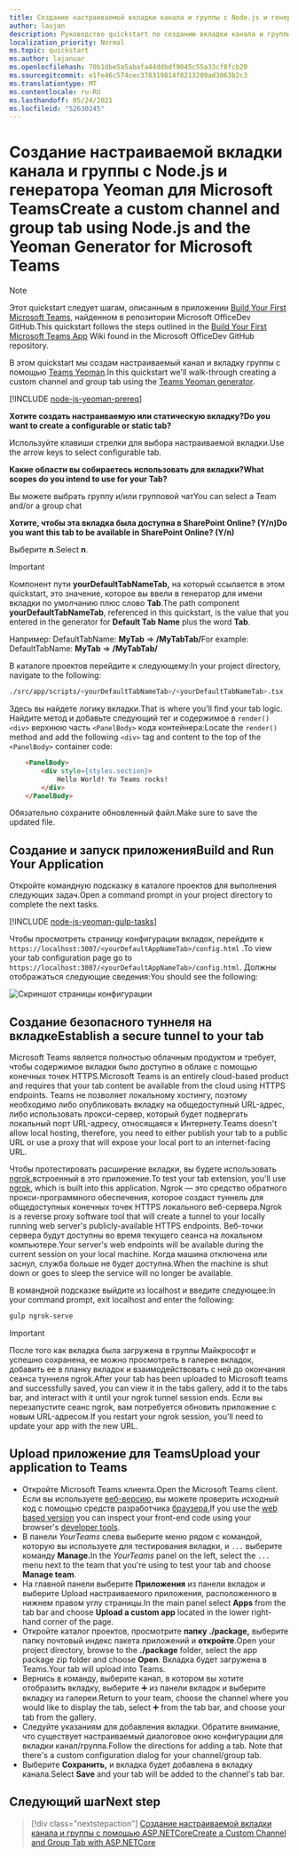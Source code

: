 ```yaml
---
title: Создание настраиваемой вкладки канала и группы с Node.js и генератором Yeoman для Microsoft Teams
author: laujan
description: Руководство quickstart по созданию вкладки канала и группы с генератором Yeoman для Microsoft Teams.
localization_priority: Normal
ms.topic: quickstart
ms.author: lajanuar
ms.openlocfilehash: 70b1dbe5a5abafa44ddbdf9045c55a33cf8fcb20
ms.sourcegitcommit: e1fe46c574cec378319814f8213209ad3063b2c3
ms.translationtype: MT
ms.contentlocale: ru-RU
ms.lasthandoff: 05/24/2021
ms.locfileid: "52630245"
---
```

# <a name="create-a-custom-channel-and-group-tab-using-nodejs-and-the-yeoman-generator-for-microsoft-teams"></a><span data-ttu-id="35307-103">Создание настраиваемой вкладки канала и группы с Node.js и генератора Yeoman для Microsoft Teams</span><span class="sxs-lookup"><span data-stu-id="35307-103">Create a custom channel and group tab using Node.js and the Yeoman Generator for Microsoft Teams</span></span>

>[!NOTE]
><span data-ttu-id="35307-104">Этот quickstart следует шагам, описанным в приложении [Build Your First Microsoft Teams,](https://github.com/OfficeDev/generator-teams/wiki/Build-Your-First-Microsoft-Teams-App) найденном в репозитории Microsoft OfficeDev GitHub.</span><span class="sxs-lookup"><span data-stu-id="35307-104">This quickstart follows the steps outlined in the [Build Your First Microsoft Teams App](https://github.com/OfficeDev/generator-teams/wiki/Build-Your-First-Microsoft-Teams-App) Wiki found in the Microsoft OfficeDev GitHub repository.</span></span>

<span data-ttu-id="35307-105">В этом quickstart мы создам настраиваемый канал и вкладку группы с помощью [Teams Yeoman](https://github.com/OfficeDev/generator-teams/).</span><span class="sxs-lookup"><span data-stu-id="35307-105">In this quickstart we'll walk-through creating a custom channel and group tab using the [Teams Yeoman generator](https://github.com/OfficeDev/generator-teams/).</span></span>

[!INCLUDE [node-js-yeoman-prereq](~/includes/tabs/node-js-yeoman-prereq.md)]

<span data-ttu-id="35307-106">**Хотите создать настраиваемую или статическую вкладку?**</span><span class="sxs-lookup"><span data-stu-id="35307-106">**Do you want to create a configurable or static tab?**</span></span>

<span data-ttu-id="35307-107">Используйте клавиши стрелки для выбора настраиваемой вкладки.</span><span class="sxs-lookup"><span data-stu-id="35307-107">Use the arrow keys to select configurable tab.</span></span>

<span data-ttu-id="35307-108">**Какие области вы собираетесь использовать для вкладки?**</span><span class="sxs-lookup"><span data-stu-id="35307-108">**What scopes do you intend to use for your Tab?**</span></span>

<span data-ttu-id="35307-109">Вы можете выбрать группу и/или групповой чат</span><span class="sxs-lookup"><span data-stu-id="35307-109">You can select a Team and/or a group chat</span></span>

<span data-ttu-id="35307-110">**Хотите, чтобы эта вкладка была доступна в SharePoint Online? (Y/n)**</span><span class="sxs-lookup"><span data-stu-id="35307-110">**Do you want this tab to be available in SharePoint Online? (Y/n)**</span></span> 

<span data-ttu-id="35307-111">Выберите **n**.</span><span class="sxs-lookup"><span data-stu-id="35307-111">Select **n**.</span></span>

>[!IMPORTANT]
><span data-ttu-id="35307-112">Компонент пути **yourDefaultTabNameTab,** на который ссылается в этом quickstart,  это значение, которое вы ввели в генератор для имени вкладки по умолчанию плюс слово **Tab**.</span><span class="sxs-lookup"><span data-stu-id="35307-112">The path component **yourDefaultTabNameTab**, referenced in this quickstart, is the value that you entered in the generator for **Default Tab Name** plus the word **Tab**.</span></span>
>
><span data-ttu-id="35307-113">Например: DefaultTabName: **MyTab**  =>  **/MyTabTab/**</span><span class="sxs-lookup"><span data-stu-id="35307-113">For example: DefaultTabName: **MyTab** => **/MyTabTab/**</span></span>

<span data-ttu-id="35307-114">В каталоге проектов перейдите к следующему:</span><span class="sxs-lookup"><span data-stu-id="35307-114">In your project directory, navigate to the following:</span></span>

```bash
./src/app/scripts/<yourDefaultTabNameTab>/<yourDefaultTabNameTab>.tsx
```

<span data-ttu-id="35307-115">Здесь вы найдете логику вкладки.</span><span class="sxs-lookup"><span data-stu-id="35307-115">That is where you'll find your tab logic.</span></span> <span data-ttu-id="35307-116">Найдите метод и добавьте следующий тег и содержимое в `render()` `<div>` верхнюю часть `<PanelBody>` кода контейнера:</span><span class="sxs-lookup"><span data-stu-id="35307-116">Locate the `render()` method and add the following `<div>` tag and content to the top of the `<PanelBody>` container code:</span></span>

```html
    <PanelBody>
        <div style={styles.section}>
            Hello World! Yo Teams rocks!
        </div>
    </PanelBody>
```

<span data-ttu-id="35307-117">Обязательно сохраните обновленный файл.</span><span class="sxs-lookup"><span data-stu-id="35307-117">Make sure to save the updated file.</span></span>

## <a name="build-and-run-your-application"></a><span data-ttu-id="35307-118">Создание и запуск приложения</span><span class="sxs-lookup"><span data-stu-id="35307-118">Build and Run Your Application</span></span>

<span data-ttu-id="35307-119">Откройте командную подсказку в каталоге проектов для выполнения следующих задач.</span><span class="sxs-lookup"><span data-stu-id="35307-119">Open a command prompt in your project directory to complete the next tasks.</span></span>

[!INCLUDE [node-js-yeoman-gulp-tasks](~/includes/tabs/node-js-yeoman-gulp-tasks.md)]

<span data-ttu-id="35307-120">Чтобы просмотреть страницу конфигурации вкладок, перейдите к `https://localhost:3007/<yourDefaultAppNameTab>/config.html` .</span><span class="sxs-lookup"><span data-stu-id="35307-120">To view your tab configuration page go to `https://localhost:3007/<yourDefaultAppNameTab>/config.html`.</span></span> <span data-ttu-id="35307-121">Должны отображаться следующие сведения:</span><span class="sxs-lookup"><span data-stu-id="35307-121">You should see the following:</span></span>

![Скриншот страницы конфигурации](~/assets/images/tab-images/configurationPage.png)

## <a name="establish-a-secure-tunnel-to-your-tab"></a><span data-ttu-id="35307-123">Создание безопасного туннеля на вкладке</span><span class="sxs-lookup"><span data-stu-id="35307-123">Establish a secure tunnel to your tab</span></span>

<span data-ttu-id="35307-124">Microsoft Teams является полностью облачным продуктом и требует, чтобы содержимое вкладки было доступно в облаке с помощью конечных точек HTTPS.</span><span class="sxs-lookup"><span data-stu-id="35307-124">Microsoft Teams is an entirely cloud-based product and requires that your tab content be available from the cloud using HTTPS endpoints.</span></span> <span data-ttu-id="35307-125">Teams не позволяет локальному хостингу, поэтому необходимо либо опубликовать вкладку на общедоступный URL-адрес, либо использовать прокси-сервер, который будет подвергать локальный порт URL-адресу, относящаяся к Интернету.</span><span class="sxs-lookup"><span data-stu-id="35307-125">Teams doesn't allow local hosting, therefore, you need to either publish your tab to a public URL or use a proxy that will expose your local port to an internet-facing URL.</span></span>

<span data-ttu-id="35307-126">Чтобы протестировать расширение вкладки, вы будете использовать [ngrok,](https://ngrok.com/docs)встроенный в это приложение.</span><span class="sxs-lookup"><span data-stu-id="35307-126">To test your tab extension, you'll use [ngrok](https://ngrok.com/docs), which is built into this application.</span></span> <span data-ttu-id="35307-127">Ngrok — это средство обратного прокси-программного обеспечения, которое создаст туннель для общедоступных конечных точек HTTPS локального веб-сервера.</span><span class="sxs-lookup"><span data-stu-id="35307-127">Ngrok is a reverse proxy software tool that will create a tunnel to your locally running web server's publicly-available HTTPS endpoints.</span></span> <span data-ttu-id="35307-128">Веб-точки сервера будут доступны во время текущего сеанса на локальном компьютере.</span><span class="sxs-lookup"><span data-stu-id="35307-128">Your server's web endpoints will be available during the current session on your local machine.</span></span> <span data-ttu-id="35307-129">Когда машина отключена или заснул, служба больше не будет доступна.</span><span class="sxs-lookup"><span data-stu-id="35307-129">When the machine is shut down or goes to sleep the service will no longer be available.</span></span>

<span data-ttu-id="35307-130">В командной подсказке выйдите из localhost и введите следующее:</span><span class="sxs-lookup"><span data-stu-id="35307-130">In your command prompt, exit localhost and enter the following:</span></span>

```bash
gulp ngrok-serve
```

> [!IMPORTANT]
> <span data-ttu-id="35307-131">После того как вкладка была загружена в группы Майкрософт и успешно сохранена, ее можно просмотреть в галерее вкладок, добавить ее в планку вкладок и взаимодействовать с ней до окончания сеанса туннеля ngrok.</span><span class="sxs-lookup"><span data-stu-id="35307-131">After your tab has been uploaded to Microsoft teams and successfully saved, you can view it in the tabs gallery, add it to the tabs bar, and interact with it until your ngrok tunnel session ends.</span></span> <span data-ttu-id="35307-132">Если вы перезапустите сеанс ngrok, вам потребуется обновить приложение с новым URL-адресом.</span><span class="sxs-lookup"><span data-stu-id="35307-132">If you restart your ngrok session, you'll need to update your app with the new URL.</span></span>

## <a name="upload-your-application-to-teams"></a><span data-ttu-id="35307-133">Upload приложение для Teams</span><span class="sxs-lookup"><span data-stu-id="35307-133">Upload your application to Teams</span></span>

- <span data-ttu-id="35307-134">Откройте Microsoft Teams клиента.</span><span class="sxs-lookup"><span data-stu-id="35307-134">Open the Microsoft Teams client.</span></span> <span data-ttu-id="35307-135">Если вы используете [веб-версию,](https://teams.microsoft.com) вы можете проверить исходный код с помощью средств разработчика [браузера.](~/tabs/how-to/developer-tools.md)</span><span class="sxs-lookup"><span data-stu-id="35307-135">If you use the [web based version](https://teams.microsoft.com) you can inspect your front-end code using your browser's [developer tools](~/tabs/how-to/developer-tools.md).</span></span>
- <span data-ttu-id="35307-136">В панели *YourTeams* слева выберите меню рядом с командой, которую вы используете для тестирования вкладки, и `...` выберите команду **Manage.**</span><span class="sxs-lookup"><span data-stu-id="35307-136">In the *YourTeams* panel on the left, select the `...` menu next to the team that you're using to test your tab and choose **Manage team**.</span></span>
- <span data-ttu-id="35307-137">На главной панели выберите **Приложения** из  панели вкладок и выберите Upload настраиваемого приложения, расположенного в нижнем правом углу страницы.</span><span class="sxs-lookup"><span data-stu-id="35307-137">In the main panel select **Apps** from the tab bar and choose **Upload a custom app** located in the lower right-hand corner of the page.</span></span>
- <span data-ttu-id="35307-138">Откройте каталог проектов, просмотрите **папку ./package,** выберите папку почтовый индекс пакета приложений и **откройте**.</span><span class="sxs-lookup"><span data-stu-id="35307-138">Open your project directory, browse to the **./package** folder, select the app package zip folder and choose **Open**.</span></span> <span data-ttu-id="35307-139">Вкладка будет загружена в Teams.</span><span class="sxs-lookup"><span data-stu-id="35307-139">Your tab will upload into Teams.</span></span>
- <span data-ttu-id="35307-140">Вернись в команду, выберите канал, в котором вы хотите отобразить вкладку, выберите ➕ из панели вкладок и выберите вкладку из галереи.</span><span class="sxs-lookup"><span data-stu-id="35307-140">Return to your team, choose the channel where you would like to display the tab, select ➕ from the tab bar, and choose your tab from the gallery.</span></span>
- <span data-ttu-id="35307-141">Следуйте указаниям для добавления вкладки. Обратите внимание, что существует настраиваемый диалоговое окно конфигурации для вкладки канал/группа.</span><span class="sxs-lookup"><span data-stu-id="35307-141">Follow the directions for adding a tab. Note that there's a custom configuration dialog for your channel/group tab.</span></span>
- <span data-ttu-id="35307-142">Выберите **Сохранить,** и вкладка будет добавлена в вкладку канала.</span><span class="sxs-lookup"><span data-stu-id="35307-142">Select **Save** and your tab will be added to the channel's tab bar.</span></span>

## <a name="next-step"></a><span data-ttu-id="35307-143">Следующий шаг</span><span class="sxs-lookup"><span data-stu-id="35307-143">Next step</span></span>

> [!div class="nextstepaction"]
> [<span data-ttu-id="35307-144">Создание настраиваемой вкладки канала и группы с помощью ASP.NETCore</span><span class="sxs-lookup"><span data-stu-id="35307-144">Create a Custom Channel and Group Tab with ASP.NETCore</span></span>](~/tabs/quickstarts/create-channel-group-tab-dotnet-core.md)

